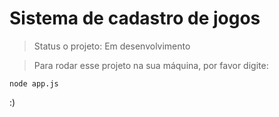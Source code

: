 # Sistema de cadastro de jogos 

> Status o projeto: Em desenvolvimento

> Para rodar esse projeto na sua máquina, por favor digite:

```
node app.js
```

:)